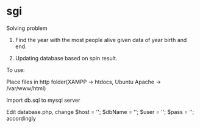 # sgi

Solving problem

1. Find the year with the most people alive given data of year birth and end.

2. Updating database based on spin result.



To use:

Place files in http folder(XAMPP -> htdocs, Ubuntu Apache -> /var/www/html)

Import db.sql to mysql server

Edit database.php, change $host = ''; $dbName = ''; $user = ''; $pass = ''; accordingly
